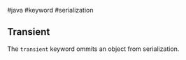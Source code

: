 #java #keyword #serialization
## Transient
The `transient` keyword ommits an object from serialization.